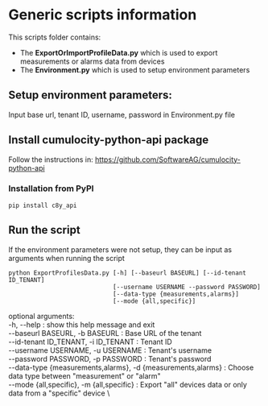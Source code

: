 # Generic scripts information
This scripts folder contains:
- The **ExportOrImportProfileData.py** which is used to export measurements or alarms data from devices
- The **Environment.py** which is used to setup environment parameters

## Setup environment parameters:
Input base url, tenant ID, username, password in Environment.py file

## Install cumulocity-python-api package
Follow the instructions in: https://github.com/SoftwareAG/cumulocity-python-api

### Installation from PyPI
```shell
pip install c8y_api
```

## Run the script
If the environment parameters were not setup, they can be input as arguments when running the script
```shell
python ExportProfilesData.py [-h] [--baseurl BASEURL] [--id-tenant ID_TENANT]
                             [--username USERNAME --password PASSWORD]
                             [--data-type {measurements,alarms}]
                             [--mode {all,specific}]
```
optional arguments:\
  -h, --help : show this help message and exit \
  --baseurl BASEURL, -b BASEURL : Base URL of the tenant\
  --id-tenant ID_TENANT, -i ID_TENANT : Tenant ID \
  --username USERNAME, -u USERNAME : Tenant's username \
  --password PASSWORD, -p PASSWORD : Tenant's password \
  --data-type {measurements,alarms}, -d {measurements,alarms} : Choose data type between "measurement" or "alarm" \
  --mode {all,specific}, -m {all,specific} : Export "all" devices data or only data from a "specific" device \
